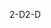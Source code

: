 <span data-ttu-id="a950a-101">2-D</span><span class="sxs-lookup"><span data-stu-id="a950a-101">2-D</span></span>